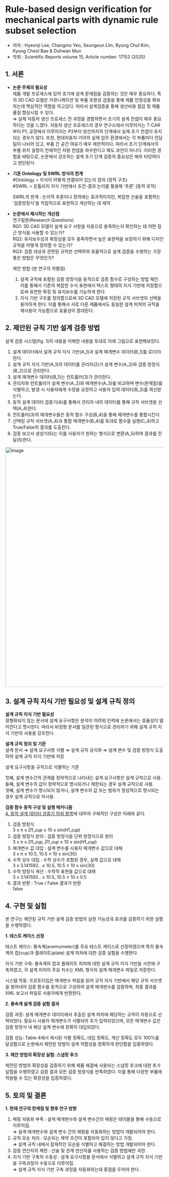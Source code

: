 # Rule-based design verification for mechanical parts with dynamic rule subset selection
- 저자 : Hyeonji Lee, Changmo Yeo, Seungeun Lim, Byung Chul Kim, Kyung Cheol Bae & Duhwan Mun
- 학회 : Scientific Reports volume 15, Article number: 17153 (2025)

 
## 1. 서론
- **논문 주제의 필요성**<br>
  제품 개발 프로세스에 있어 초기에 설계 문제점을 검증하는 것은 매우 중요하다. 특히 3D CAD 모델은 커뮤니케이션 및 부품 호환성 검증을 통해 제품 안정성을 확보하는데 핵심적인 역할을 하고있다. 따라서 설계검증을 통해 생산비용 절감 및 제품 품질 향상시킬 수 있다.<br>
   ⇒ 실제 자동차 생산 프로세스 전 과정을 경험하면서 초기의 설계 컨셉이 매우 중요하다는 것을 느꼈다. 자동차 생산 프로세스의 경우 연구소에서 이루어지는 T-CAR부터 P1, 공장에서 이루어지는 P2부터 양산까지의 단계에서 실제 초기 컨셉이 유지되는 경우가 많다. 또한, 현대자동차·기아의 실제 업무 환경에서는 각 부품마다 전담 팀이 나뉘어 있고, 부품 간 공간 여유가 매우 제한적이다. 따라서 초기 단계에서의 부품 위치 설정이 전체적인 차량 컨셉을 좌우한다고 해도 과언이 아니다. 이러한 경험을 바탕으로, 논문에서 강조하는 설계 초기 단계 검증의 중요성은 매우 타당하다고 판단된다.
  
- **기존 Ontology 및 SWRL 방식의 한계**<br>
  #Ontology = 지식이 어떻게 연결되어 있는지 정의 (정적 구조)<Br>
  #SWRL = 온톨리지 지식 기반에서 조건-결과 논리를 활용해 ‘추론’ (동적 로직)<br>
  
  SWRL의 한계 : 논리적 추론이나 정의에는 효과적이지만, 복잡한 산술을 포함하는 ‘검증방정식’을 직접적으로 표현하고 계산하는 데 제약.

- **논문에서 제시하는 개선점**<br>
  연구질문(Research Questions)<br>
  RQ1: 3D CAD 모델이 설계 요구 사항을 자동으로 충족하는지 확인하는 데 어떤 접근 방식을 사용할 수 있는가?<br>
  RQ2: 유지보수성과 확장성을 모두 충족하면서 높은 표현력을 보장하기 위해 디자인 규칙을 어떻게 정의할 수 있는가?<br>
  RQ3: 검증 대상과 관련된 규칙만 선택하여 효율적으로 설계 검증을 수행하는 가장 좋은 방법은 무엇인가?<br>

  제안 방법 (본 연구의 차별점)
  1. 설계 규칙에 포함된 검증 방정식을 동적으로 검증 함수로 구성하는 방법 제안. 이를 통해서 기존의 복잡한 수식 표현에서 텍스트 형태의 지식 기반에 저장함으로써 유연한 확징 및 유지보수를 가능하게 한다.
  2. 지식 기반 구조를 정의함으로써 3D CAD 모델에 저장된 규칙 서브셋의 선택을 용이하게 한다. 이를 통해서 서로 다른 제품에서도 동일한 설계 피쳐의 규칙을 재사용이 가능함으로 효율성이 증대된다.

## 2. 제안된 규칙 기반 설계 검증 방법
설계 검증 시스템(fig. 1)의 내용을 이해한 내용을 토대로 아래 그림으로 표현해보았다.<br>

1. 설계 데이터에서 설계 규칙 지식 기반(A_1)과 설계 매개변수 데이터(B_1)를 로더(1)한다.
2. 설계 규칙 지식 기반(A_1)의 데이터를 관리자(2)가 설계 변수(A_2)와 검증 방정식(B_2)으로 관리한다.
3. 설계 매개변수 데이터(B_1)는 컨트롤러(3)가 관리한다.
4. 관리자와 컨트롤러가 설계 변수(A_2)와 매개변수(A_3)를 비교하며 변수(문제점)를 식별하고, 발생 시 사용자에게 수정을 요청하고 사용자 입력 데이터(B_3)를 회신받는다.
5. 동작 설계 데이터 검증기(4)를 통해서 관리자 내의 데이터를 통해 규칙 서브셋을 선택(A_4)한다.
6. 컨트롤러(3)의 매개변수들은 동적 함수 구성(B_4)을 통해 매개변수를 통합시킨다.
7. 선택된 규칙 서브셋(A_4)과 통합 매개변수(B_4)를 토대로 함수를 실행(C_4)하고 True/False의 결과를 도출한다.
8. 검증 보고서 생성기(5)는 이를 사용자가 원하는 형식으로 변환(A_5)하여 결과를 전달(5)한다.
<img width="2335" height="763" alt="Image" src="https://github.com/user-attachments/assets/dbceaf55-c086-4546-ab2c-8b0678d373f7" />
  
## 3. 설계 규칙 지식 기반 필요성 및 설계 규칙 정의
**설계 규칙 지식 기반 필요성**<br>
정형화되지 않는 문서에 설계 요구사항은 분석이 어려워 인력에 논문에서는 효율성이 떨어진다고 명시한다. 따라서 비정형 문서를 일관된 형식으로 관리하기 위해 설계 규칙 지식 기반의 사용을 강조한다.

**설계 규칙 정의 및 기준**<br>
설계 문서 ⇒ 설계 요구사항 식별 ⇒ 설계 규칙 공식화 ⇒ 설계 변수 및 검증 방정식 도출하여 설계 규칙 지식 기반에 저장<br>

설계 요구사항을 규칙으로 식별하는 기준

첫째, 설계 변수간의 관계를 정략적으로 나타내는 설계 요구사항은 설계 규칙으로 사용.<br>
둘째, 설계 변수의 값이 정략적으로 명시되거나 제한되는 경우 설계 규칙으로 사용.<br>
셋째, 설계 변수가 명시되지 않거나, 설계 변수의 값 또는 범위가 정성적으로 명시되는 경우 설계 규칙으로 미사용.<br>

**검증 함수 동적 구성 및 실행 매커니즘**<br>
<ins>4. 동적 설계 데이터 검증기 하위 항목</ins>에 대하여 구체적인 구성은 아래와 같다.
1. 검증 방정식<br>
   3 x π ≤ 𝐷1_𝑐𝑢𝑝 ≤ 10 x sin⁡(𝐻1_𝑐𝑢𝑝)<br>
2. 검증 방정식 분리 : 검증 방정식을 단위 방정식으로 분리<br>
   3 x π ≤ 𝐷1_𝑐𝑢𝑝, 𝐷1_𝑐𝑢𝑝 ≤ 10 x sin⁡(𝐻1_𝑐𝑢𝑝)<br>
3. 매개변수 값 대입 : 설계 변수를 사용자 매개변수 값으로 대체<br>
   3 x π ≤ 10.5, 10.5 ≤ 10 x sin(30)<br>
4. 수학 상수 대입 : 수학 상수가 포함된 경우, 실제 값으로 대체<br>
   3 x 3.141592.. ≤ 10.5, 10.5 ≤ 10 x sin(30)<br>
5. 수학 방정식 계산 : 수학적 표현을 값으로 대체<br>
   3 x 3.141592.. ≤ 10.5, 10.5 ≤ 10 x 0.5<Br>
6. 결과 반환 : True / False 결과가 반환<br>
   false

## 4. 구현 및 실험
본 연구는 제안된 규칙 기반 설계 검증 방법의 실현 가능성과 효과를 검증하기 위한 실험을 수행하였다.

**1. 테스트 케이스 선정**

테스트 케이스: 풍속계(anemometer)를 주요 테스트 케이스로 선정하였으며 특히 풍속계의 컵(cup)과 플레이트(plate) 설계 피처에 대한 검증 실험을 수행한다.

지식 기반 구축: 풍속계의 컵과 플레이트 피처에 대한 설계 규칙 지식 기반을 사전에 구축하였고, 각 설계 피처의 주요 치수는 XML 형식의 설계 매개변수 파일로 저장한다.

시스템 작동: 프로토타입은 매개변수 파일을 읽어 규칙 지식 기반에서 해당 규칙 서브셋을 찾아내어 검증 함수를 동적으로 구성하여 설계 매개변수를 검증하며, 최종 결과를 XML 보고서 파일로 사용자에게 반환한다.

**2. 풍속계 설계 검증 실험 결과**

검증 과정: 설계 매개변수 데이터에서 추출된 설계 피처에 해당하는 규칙이 자동으로 선택되었다. 필요시 사용자 매개변수가 식별되어 추가 입력되었으며, 모든 매개변수 값은 검증 방정식 내 해당 설계 변수에 정확히 대입되었다.

검증 성능: Table 4에서 제시된 식별 정확도, 대입 정확도, 계산 정확도 모두 100%를 달성함으로 논문에서 제안된 방법이 설계 적합성을 정확하게 판단함을 입증하였다.

**3. 제안 방법의 확장성 실험: 스냅핏 후크**

제안된 방법의 확장성을 검증하기 위해 제품 체결에 사용되는 스냅핏 후크에 대한 추가 실험을 수행하였고 검증 결과 모든 검증 방정식을 만족하였다. 이를 통해 다양한 부품에 적용될 수 있는 확장성을 입증하였다.

## 5. 토의 및 결론
**1. 현재 연구의 한계점 및 향후 연구 방향**

1. 매핑 자동화 부족 : 설계 매개변수와 설계 변수간의 매핑은 테이블을 통해 수동으로 이루어짐.<br>
   ⇒ 설계 매개변수와 설계 변수 간의 매핑을 자동화하는 방법이 개발되어야 한다.
2. 규칙 모순 처리 : 모순되는 제약 조건이 포함되어 있지 않다고 가정.<br>
   ⇒ 설계 규칙 내에서 잠재적인 모순을 식별하고 해결하는 방법 개발되어야 한다.
3. 검증 연산자의 제한 : 산술 및 관계 연산자를 사용하는 검증 방법에만 국한.
4. 지식 기반 구축의 수동성 : 설계 요구사항을 문서에서 식별하고 설계 규칙 지식 기반을 구축과정이 수동으로 이루어짐.<br>
   ⇒ 설계 규칙 지식 기반 구축 과정을 자동화하는데 중점을 두어야 한다.
